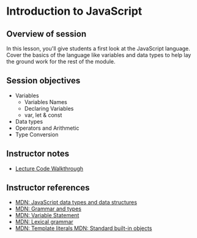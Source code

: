 # Introduction to JavaScript

## Overview of session

In this lesson, you'll give students a first look at the JavaScript language. Cover the basics of the language like variables and data types to help lay the ground work for the rest of the module.

## Session objectives

- Variables
  - Variables Names
  - Declaring Variables
  - var, let & const
- Data types
- Operators and Arithmetic
- Type Conversion

## Instructor notes

- [Lecture Code Walkthrough](./lecture.md)

## Instructor references

- [MDN: JavaScript data types and data structures](https://developer.mozilla.org/en-US/docs/Web/JavaScript/Data_structures)
- [MDN: Grammar and types](https://developer.mozilla.org/en-US/docs/Web/JavaScript/Guide/Grammar_and_types)
- [MDN: Variable Statement](https://developer.mozilla.org/en-US/docs/Web/JavaScript/Reference/Statements/var)
- [MDN: Lexical grammar](https://developer.mozilla.org/en-US/docs/Web/JavaScript/Reference/Lexical_grammar)
- [MDN: Template literals MDN: Standard built-in objects](https://developer.mozilla.org/en-US/docs/Web/JavaScript/Reference/Global_Objects)
